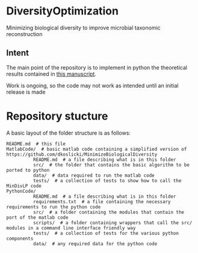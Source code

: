 # DiversityOptimization
Minimizing biological diversity to improve microbial taxonomic reconstruction

## Intent
The main point of the repository is to implement in python the theoretical results contained in [this manuscript](https://www.biorxiv.org/content/10.1101/2020.01.23.916924v1).

Work is ongoing, so the code may not work as intended until an initial release is made

# Repository stucture
A basic layout of the folder structure is as follows:
```
README.md  # this file
MatlabCode/  # basic matlab code containing a simplified version of https://github.com/dkoslicki/MinimizeBiologicalDiversity
          README.md  # a file describing what is in this folder
          src/  # the folder that contains the basic algorithm to be ported to python
          data/  # data required to run the matlab code
          tests/  # a collection of tests to show how to call the MinDivLP code
PythonCode/
          README.md  # a file describing what is in this folder
          requirements.txt  # a file containing the necessary requirements to run the python code
          src/  # a folder containing the modules that contain the port of the matlab code
          scripts/  # a folder containing wrappers that call the src/ modules in a command line interface friendly way
          tests/  # a collection of tests for the various python components
          data/  # any required data for the python code
```
